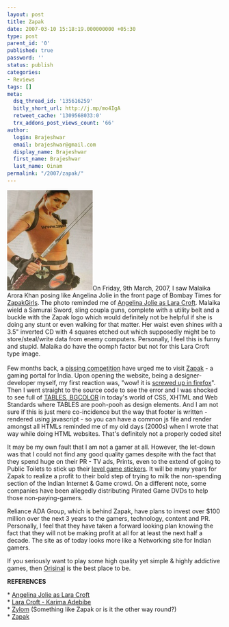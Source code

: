 ```yaml
---
layout: post
title: Zapak
date: 2007-03-10 15:18:19.000000000 +05:30
type: post
parent_id: '0'
published: true
password: ''
status: publish
categories:
- Reviews
tags: []
meta:
  dsq_thread_id: '135616259'
  bitly_short_url: http://j.mp/mo4IgA
  retweet_cache: '1309568033:0'
  trx_addons_post_views_count: '66'
author:
  login: Brajeshwar
  email: brajeshwar@gmail.com
  display_name: Brajeshwar
  first_name: Brajeshwar
  last_name: Oinam
permalink: "/2007/zapak/"
---
```

<p><a href="http://www.flickr.com/photos/brajeshwar/416196928/"><img src="/static/2007/03/zapakgirls.jpg" alt="Malaika Arora Khan as a Zapak Girl" /></a>On Friday, 9th March, 2007, I saw  Malaika Arora Khan posing like Angelina Jolie in the front page of Bombay Times for <a href="http://www.zapakgirls.com/">ZapakGirls</a>. The photo reminded me of <a href="http://www.comicbookhotties.com/models/angelina-jolie-pic.asp">Angelina Jolie as Lara Croft</a>. Malaika wield a Samurai Sword, sling coupla guns, complete with a utility belt and a buckle with the Zapak logo which would definitely not be helpful if she is doing any stunt or even walking for that matter. Her waist even shines with a 3.5" inverted CD with 4 squares etched out which supposedly might be to store/steal/write data from enemy computers. Personally, I feel this is funny and stupid. Malaika do have the oomph factor but not for this Lara Croft type image.<br />
<!--more--><br />
Few months back, a <a href="http://clipthephotos.com/2007/01/pissing-competition-a-boys-game/">pissing competition</a> have urged me to visit <a href="http://zapak.com/">Zapak</a> - a gaming portal for India. Upon opening the website, being a designer-developer myself, my first reaction was, "wow! it is <a href="http://www.flickr.com/photos/brajeshwar/416248743/">screwed up in firefox</a>". Then I went straight to the source code to see the error and I was shocked to see full of <a href="http://www.flickr.com/photos/brajeshwar/416249848/">TABLES, BGCOLOR</a> in today's world of CSS, XHTML and Web Standards where TABLES are pooh-pooh as design elements. And I am not sure if this is just mere co-incidence but the way that footer is written - rendered using javascript - so you can have a common js file and render amongst all HTMLs reminded me of my old days (2000s) when I wrote that way while doing HTML websites. That's definitely not a properly coded site!</p>
<p>It may be my own fault that I am not a gamer at all. However, the let-down was that I could not find any good quality games despite with the fact that they spend huge on their PR - TV ads, Prints, even to the extend of going to Public Toilets to stick up their <a href="http://clipthephotos.com/2007/01/pissing-competition-a-boys-game/">level game stickers</a>. It will be many years for Zapak to realize a profit to their bold step of trying to milk the non-spending section of the Indian Internet & Game crowd. On a different note, some companies have been allegedly distributing Pirated Game DVDs to help those non-paying-gamers.</p>
<p>Reliance ADA Group, which is behind Zapak, have plans to invest over $100 million over the next 3 years to the gamers, technology, content and PR. Personally, I feel that they have taken a forward looking plan knowing the fact that they will not be making profit at all for at least the next half a decade. The site as of today looks more like a Networking site for Indian gamers.</p>
<p>If you seriously want to play some high quality yet simple & highly addictive games, then <a href="http://www.ferryhalim.com/orisinal/">Orisinal</a> is the best place to be.</p>
<p><strong>REFERENCES</strong></p>
<p>* <a href="http://www.comicbookhotties.com/models/angelina-jolie-pic.asp">Angelina Jolie as Lara Croft</a><br />
* <a href="http://www.flickr.com/photos/brajeshwar/sets/72157594293815796/">Lara Croft - Karima Adebibe</a><br />
* <a href="http://www.zylom.com/">Zylom</a> (Something like Zapak or is it the other way round?)<br />
* <a href="http://www.zapak.com/">Zapak</a></p>
